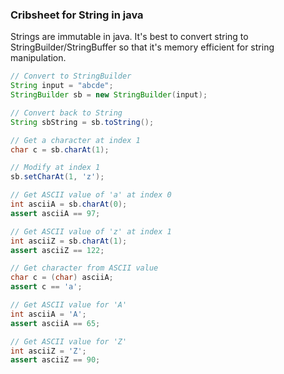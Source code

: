 
### Cribsheet for String in java

Strings are immutable in java. It's best to convert string to StringBuilder/StringBuffer so that it's memory efficient for string manipulation.

```java
// Convert to StringBuilder
String input = "abcde";
StringBuilder sb = new StringBuilder(input);

// Convert back to String
String sbString = sb.toString();

// Get a character at index 1
char c = sb.charAt(1);

// Modify at index 1
sb.setCharAt(1, 'z');

// Get ASCII value of 'a' at index 0
int asciiA = sb.charAt(0); 
assert asciiA == 97;

// Get ASCII value of 'z' at index 1
int asciiZ = sb.charAt(1); 
assert asciiZ == 122;

// Get character from ASCII value
char c = (char) asciiA; 
assert c == 'a';

// Get ASCII value for 'A' 
int asciiA = 'A';
assert asciiA == 65;

// Get ASCII value for 'Z'
int asciiZ = 'Z';
assert asciiZ == 90;
```
